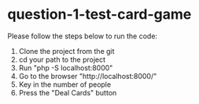 # question-1-test-card-game
Please follow the steps below to run the code:
1. Clone the project from the git
2. cd your path to the project
3. Run "php -S localhost:8000"
4. Go to the browser "http://localhost:8000/"
5. Key in the number of people
6. Press the "Deal Cards" button
